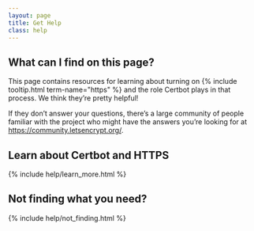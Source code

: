 ```yaml
---
layout: page
title: Get Help
class: help
---
```

## What can I find on this page?

This page contains resources for learning about turning on {% include tooltip.html term-name="https" %} and the role Certbot plays in that process. We think they’re pretty helpful!

If they don’t answer your questions, there’s a large community of people familiar with the project who might have the answers you’re looking for at https://community.letsencrypt.org/.

## Learn about Certbot and HTTPS
{% include help/learn_more.html %}

## Not finding what you need?
{% include help/not_finding.html %}
